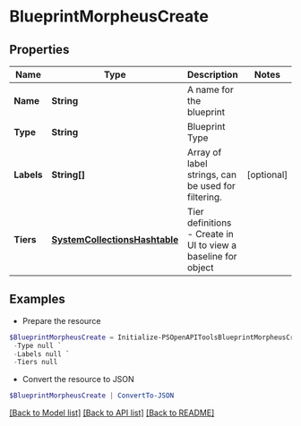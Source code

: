 # BlueprintMorpheusCreate
## Properties

Name | Type | Description | Notes
------------ | ------------- | ------------- | -------------
**Name** | **String** | A name for the blueprint | 
**Type** | **String** | Blueprint Type | 
**Labels** | **String[]** | Array of label strings, can be used for filtering. | [optional] 
**Tiers** | [**SystemCollectionsHashtable**](.md) | Tier definitions - Create in UI to view a baseline for object | 

## Examples

- Prepare the resource
```powershell
$BlueprintMorpheusCreate = Initialize-PSOpenAPIToolsBlueprintMorpheusCreate  -Name null `
 -Type null `
 -Labels null `
 -Tiers null
```

- Convert the resource to JSON
```powershell
$BlueprintMorpheusCreate | ConvertTo-JSON
```

[[Back to Model list]](../README.md#documentation-for-models) [[Back to API list]](../README.md#documentation-for-api-endpoints) [[Back to README]](../README.md)


